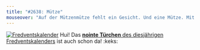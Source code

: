 ```yaml
---
title: "#2638: Mütze"
mouseover: "Auf der Mützenmütze fehlt ein Gesicht. Und eine Mütze. Mit Mütze."
---
```


<a href="http://www.fonflatter.de/der-fetzige-fredventskalender-2012" title="Der fetzige Fredventskalender"><img src="http://www.fonflatter.de/adv12/fredventskalender_banner.png" alt="Fredventskalender" /></a>
Hui! Das <a href="http://www.fonflatter.de/2012/12/09/das-9-turchen-2/"><strong>nointe Türchen</strong> des diesjährigen Fredventskalenders</a> ist auch schon da!
:keks:
